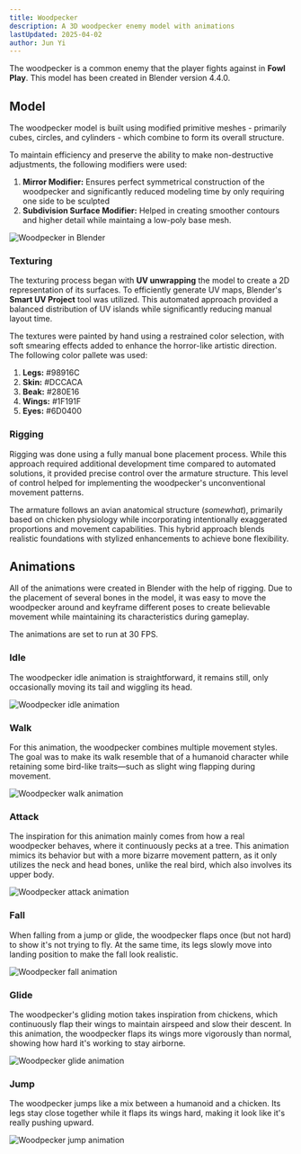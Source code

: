 ```yaml
---
title: Woodpecker
description: A 3D woodpecker enemy model with animations
lastUpdated: 2025-04-02
author: Jun Yi
---
```


The woodpecker is a common enemy that the player fights against in **Fowl Play**. This model has been created in Blender version 4.4.0.

## Model

The woodpecker model is built using modified primitive meshes - primarily cubes, circles, and cylinders - which combine to form its overall structure.

To maintain efficiency and preserve the ability to make non-destructive adjustments, the following modifiers were used:

1. **Mirror Modifier:** Ensures perfect symmetrical construction of the woodpecker and significantly reduced modeling time by only requiring one side to be sculpted
2. **Subdivision Surface Modifier:** Helped in creating smoother contours and higher detail while maintaing a low-poly base mesh.

![Woodpecker in Blender](../../../../../assets/fowl-play/art/3d/woodpecker/woodpecker.png)

### Texturing

The texturing process began with **UV unwrapping** the model to create a 2D representation of its surfaces. To efficiently generate UV maps, Blender's **Smart UV Project** tool was utilized. This automated approach provided a balanced distribution of UV islands while significantly reducing manual layout time.

The textures were painted by hand using a restrained color selection, with soft smearing effects added to enhance the horror-like artistic direction. The following color pallete was used:

1. **Legs:** #98916C
2. **Skin:** #DCCACA
3. **Beak:** #280E16
4. **Wings:** #1F191F
5. **Eyes:** #6D0400

### Rigging

Rigging was done using a fully manual bone placement process. While this approach required additional development time compared to automated solutions, it provided precise control over the armature structure. This level of control helped for implementing the woodpecker's unconventional movement patterns.

The armature follows an avian anatomical structure (_somewhat_), primarily based on chicken physiology while incorporating intentionally exaggerated proportions and movement capabilities. This hybrid approach blends realistic foundations with stylized enhancements to achieve bone flexibility.

## Animations

All of the animations were created in Blender with the help of rigging. Due to the placement of several bones in the model, it was easy to move the woodpecker around and keyframe different poses to create believable movement while maintaining its characteristics during gameplay.

The animations are set to run at 30 FPS.

### Idle

The woodpecker idle animation is straightforward, it remains still, only occasionally moving its tail and wiggling its head.

![Woodpecker idle animation](/animations/woodpecker/idle-animation.gif)

### Walk

For this animation, the woodpecker combines multiple movement styles. The goal was to make its walk resemble that of a humanoid character while retaining some bird-like traits—such as slight wing flapping during movement.

![Woodpecker walk animation](/animations/woodpecker/walk-animation.gif)

### Attack

The inspiration for this animation mainly comes from how a real woodpecker behaves, where it continuously pecks at a tree. This animation mimics its behavior but with a more bizarre movement pattern, as it only utilizes the neck and head bones, unlike the real bird, which also involves its upper body.

![Woodpecker attack animation](/animations/woodpecker/attack-animation.gif)

### Fall

When falling from a jump or glide, the woodpecker flaps once (but not hard) to show it's not trying to fly. At the same time, its legs slowly move into landing position to make the fall look realistic.

![Woodpecker fall animation](/animations/woodpecker/fall-animation.gif)

### Glide

The woodpecker's gliding motion takes inspiration from chickens, which continuously flap their wings to maintain airspeed and slow their descent. In this animation, the woodpecker flaps its wings more vigorously than normal, showing how hard it's working to stay airborne.

![Woodpecker glide animation](/animations/woodpecker/glide-animation.gif)

### Jump

The woodpecker jumps like a mix between a humanoid and a chicken. Its legs stay close together while it flaps its wings hard, making it look like it's really pushing upward.

![Woodpecker jump animation](/animations/woodpecker/jump-animation.gif)
